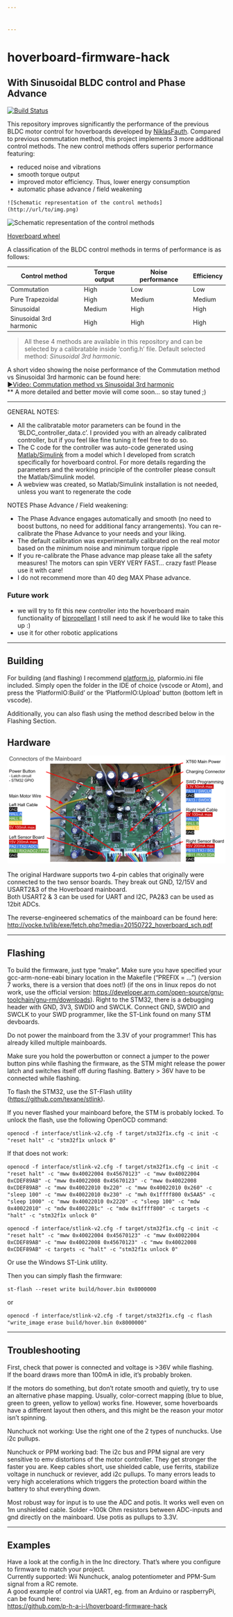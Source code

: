 ```yaml
---


---
```


<h1 id="hoverboard-firmware-hack">hoverboard-firmware-hack</h1>
<h2 id="with-sinusoidal-bldc-control-and-phase-advance">With Sinusoidal BLDC control and Phase Advance</h2>
<p><a href="https://travis-ci.org/joemccann/dillinger"><img src="https://travis-ci.org/joemccann/dillinger.svg?branch=master" alt="Build Status"></a></p>
<p>This repository improves significantly the performance of the previous BLDC motor control for hoverboards developed by <a href="https://github.com/NiklasFauth/hoverboard-firmware-hack">NiklasFauth</a>. Compared to previous commutation method, this project implements 3 more additional control methods. The new control methods offers superior performance featuring:</p>
<ul>
<li>reduced noise and vibrations</li>
<li>smooth torque output</li>
<li>improved motor efficiency. Thus, lower energy consumption</li>
<li>automatic phase advance / field weakening</li>
</ul>
<pre><code>![Schematic representation of the control methods](http://url/to/img.png)
</code></pre>
<p><img src="https://github.com/EmanuelFeru/hoverboard-firmware-hack/blob/master/01_Matlab/02_Figures/control_methods.png" alt="Schematic representation of the control methods"></p>
<p><a href="https://github.com/EmanuelFeru/hoverboard-firmware-hack/blob/master/docs/pictures/hoverboard_wheel.JPG">Hoverboard wheel</a></p>
<p>A classification of the BLDC control methods in terms of performance is as follows:</p>

<table>
<thead>
<tr>
<th>Control method</th>
<th>Torque output</th>
<th>Noise performance</th>
<th>Efficiency</th>
</tr>
</thead>
<tbody>
<tr>
<td>Commutation</td>
<td>High</td>
<td>Low</td>
<td>Low</td>
</tr>
<tr>
<td>Pure Trapezoidal</td>
<td>High</td>
<td>Medium</td>
<td>Medium</td>
</tr>
<tr>
<td>Sinusoidal</td>
<td>Medium</td>
<td>High</td>
<td>High</td>
</tr>
<tr>
<td>Sinusoidal 3rd harmonic</td>
<td>High</td>
<td>High</td>
<td>High</td>
</tr>
</tbody>
</table><blockquote>
<p>All these 4 methods are available in this repository and can be selected by a calibratable inside ‘config.h’ file. Default selected method: <em>Sinusoidal 3rd harmonic</em>.</p>
</blockquote>
<p>A short video showing the noise performance of the Commutation method vs Sinusoidal 3rd harmonic can be found here:<br>
<a href="https://drive.google.com/file/d/1vC_kEkp2LE2lAaMCJcmK4z2m3jrPUoBD/view">►Video: Commutation method vs Sinusoidal 3rd harmonic</a><br>
** A more detailed and better movie will come soon… so stay tuned ;)</p>
<hr>
<p>GENERAL NOTES:</p>
<ul>
<li>All the calibratable motor parameters can be found in the ‘BLDC_controller_data.c’. I provided you with an already calibrated controller, but if you feel like fine tuning it feel free to do so.</li>
<li>The C code for the controller was auto-code generated using <a href="https://nl.mathworks.com/solutions/embedded-code-generation.html">Matlab/Simulink</a> from a model which I developed from scratch specifically for hoverboard control. For more details regarding the parameters and the working principle of the controller please consult the Matlab/Simulink model.</li>
<li>A webview was created, so Matlab/Simulink installation is not needed, unless you want to regenerate the code</li>
</ul>
<p>NOTES Phase Advance / Field weakening:</p>
<ul>
<li>The Phase Advance engages automatically and smooth (no need to boost buttons, no need for additional fancy arrangements). You can re-calibrate the Phase Advance to your needs and your liking.</li>
<li>The default calibration was experimentally calibrated on the real motor based on the minimum noise and minimum torque ripple</li>
<li>If you re-calibrate the Phase advance map please take all the safety measures! The motors can spin VERY VERY FAST… crazy fast! Please use it with care!</li>
<li>I do not recommend more than 40 deg MAX Phase advance.</li>
</ul>
<h3 id="future-work">Future work</h3>
<ul>
<li>we will try to fit this new controller into the hoverboard main functionality of <a href="https://github.com/bipropellant/bipropellant-hoverboard-firmware">bipropellant</a> I still need to ask if he would like to take this up :)</li>
<li>use it for other robotic applications</li>
</ul>
<hr>
<h2 id="building">Building</h2>
<p>For building (and flashing) I recommend <a href="http://platform.io">platform.io</a>, plaformio.ini file included. Simply open the folder in the IDE of choice (vscode or Atom), and press the ‘PlatformIO:Build’ or the ‘PlatformIO:Upload’ button (bottom left in vscode).</p>
<p>Additionally, you can also flash using the method described below in the Flashing Section.</p>
<h2 id="hardware">Hardware</h2>
<p><img src="https://raw.githubusercontent.com/NiklasFauth/hoverboard-firmware-hack/master/pinout.png" alt="otter"></p>
<p>The original Hardware supports two 4-pin cables that originally were connected to the two sensor boards. They break out GND, 12/15V and USART2&amp;3 of the Hoverboard mainboard.<br>
Both USART2 &amp; 3 can be used for UART and I2C, PA2&amp;3 can be used as 12bit ADCs.</p>
<p>The reverse-engineered schematics of the mainboard can be found here:<br>
<a href="http://vocke.tv/lib/exe/fetch.php?media=20150722_hoverboard_sch.pdf">http://vocke.tv/lib/exe/fetch.php?media=20150722_hoverboard_sch.pdf</a></p>
<hr>
<h2 id="flashing">Flashing</h2>
<p>To build the firmware, just type “make”. Make sure you have specified your gcc-arm-none-eabi binary location in the Makefile (“PREFIX = …”) (version 7 works, there is a version that does not!) (if the ons in linux repos do not work, use the official version: <a href="https://developer.arm.com/open-source/gnu-toolchain/gnu-rm/downloads">https://developer.arm.com/open-source/gnu-toolchain/gnu-rm/downloads</a>). Right to the STM32, there is a debugging header with GND, 3V3, SWDIO and SWCLK. Connect GND, SWDIO and SWCLK to your SWD programmer, like the ST-Link found on many STM devboards.</p>
<p>Do not power the mainboard from the 3.3V of your programmer! This has already killed multiple mainboards.</p>
<p>Make sure you hold the powerbutton or connect a jumper to the power button pins while flashing the firmware, as the STM might release the power latch and switches itself off during flashing. Battery &gt; 36V have to be connected while flashing.</p>
<p>To flash the STM32, use the ST-Flash utility (<a href="https://github.com/texane/stlink">https://github.com/texane/stlink</a>).</p>
<p>If you never flashed your mainboard before, the STM is probably locked. To unlock the flash, use the following OpenOCD command:</p>
<pre><code>openocd -f interface/stlink-v2.cfg -f target/stm32f1x.cfg -c init -c "reset halt" -c "stm32f1x unlock 0"
</code></pre>
<p>If that does not work:</p>
<pre><code>openocd -f interface/stlink-v2.cfg -f target/stm32f1x.cfg -c init -c "reset halt" -c "mww 0x40022004 0x45670123" -c "mww 0x40022004 0xCDEF89AB" -c "mww 0x40022008 0x45670123" -c "mww 0x40022008 0xCDEF89AB" -c "mww 0x40022010 0x220" -c "mww 0x40022010 0x260" -c "sleep 100" -c "mww 0x40022010 0x230" -c "mwh 0x1ffff800 0x5AA5" -c "sleep 1000" -c "mww 0x40022010 0x2220" -c "sleep 100" -c "mdw 0x40022010" -c "mdw 0x4002201c" -c "mdw 0x1ffff800" -c targets -c "halt" -c "stm32f1x unlock 0"
</code></pre>
<pre><code>openocd -f interface/stlink-v2.cfg -f target/stm32f1x.cfg -c init -c "reset halt" -c "mww 0x40022004 0x45670123" -c "mww 0x40022004 0xCDEF89AB" -c "mww 0x40022008 0x45670123" -c "mww 0x40022008 0xCDEF89AB" -c targets -c "halt" -c "stm32f1x unlock 0"
</code></pre>
<p>Or use the Windows ST-Link utility.</p>
<p>Then you can simply flash the firmware:</p>
<pre><code>st-flash --reset write build/hover.bin 0x8000000
</code></pre>
<p>or</p>
<pre><code>openocd -f interface/stlink-v2.cfg -f target/stm32f1x.cfg -c flash "write_image erase build/hover.bin 0x8000000"
</code></pre>
<hr>
<h2 id="troubleshooting">Troubleshooting</h2>
<p>First, check that power is connected and voltage is &gt;36V while flashing.<br>
If the board draws more than 100mA in idle, it’s probably broken.</p>
<p>If the motors do something, but don’t rotate smooth and quietly, try to use an alternative phase mapping. Usually, color-correct mapping (blue to blue, green to green, yellow to yellow) works fine. However, some hoverboards have a different layout then others, and this might be the reason your motor isn’t spinning.</p>
<p>Nunchuck not working: Use the right one of the 2 types of nunchucks. Use i2c pullups.</p>
<p>Nunchuck or PPM working bad: The i2c bus and PPM signal are very sensitive to emv distortions of the motor controller. They get stronger the faster you are. Keep cables short, use shielded cable, use ferrits, stabilize voltage in nunchuck or reviever, add i2c pullups. To many errors leads to very high accelerations which triggers the protection board within the battery to shut everything down.</p>
<p>Most robust way for input is to use the ADC and potis. It works well even on 1m unshielded cable. Solder ~100k Ohm resistors between ADC-inputs and gnd directly on the mainboard. Use potis as pullups to 3.3V.</p>
<hr>
<h2 id="examples">Examples</h2>
<p>Have a look at the config.h in the Inc directory. That’s where you configure to firmware to match your project.<br>
Currently supported: Wii Nunchuck, analog potentiometer and PPM-Sum signal from a RC remote.<br>
A good example of control via UART, eg. from an Arduino or raspberryPi, can be found here:<br>
<a href="https://github.com/p-h-a-i-l/hoverboard-firmware-hack">https://github.com/p-h-a-i-l/hoverboard-firmware-hack</a></p>

